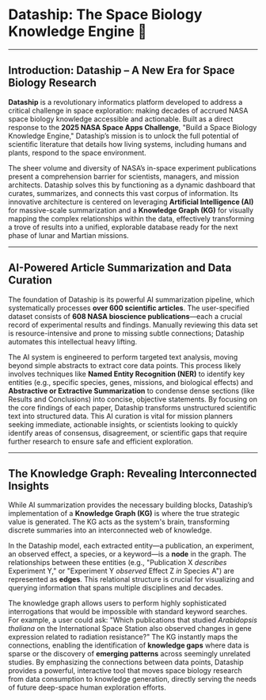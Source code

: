 # Dataship: The Space Biology Knowledge Engine 🚀

***

## Introduction: Dataship – A New Era for Space Biology Research

**Dataship** is a revolutionary informatics platform developed to address a critical challenge in space exploration: making decades of accrued NASA space biology knowledge accessible and actionable. Built as a direct response to the **2025 NASA Space Apps Challenge**, "Build a Space Biology Knowledge Engine," Dataship’s mission is to unlock the full potential of scientific literature that details how living systems, including humans and plants, respond to the space environment.

The sheer volume and diversity of NASA’s in-space experiment publications present a comprehension barrier for scientists, managers, and mission architects. Dataship solves this by functioning as a dynamic dashboard that curates, summarizes, and connects this vast corpus of information. Its innovative architecture is centered on leveraging **Artificial Intelligence (AI)** for massive-scale summarization and a **Knowledge Graph (KG)** for visually mapping the complex relationships within the data, effectively transforming a trove of results into a unified, explorable database ready for the next phase of lunar and Martian missions.

***

## AI-Powered Article Summarization and Data Curation

The foundation of Dataship is its powerful AI summarization pipeline, which systematically processes **over 600 scientific articles**. The user-specified dataset consists of **608 NASA bioscience publications**—each a crucial record of experimental results and findings. Manually reviewing this data set is resource-intensive and prone to missing subtle connections; Dataship automates this intellectual heavy lifting.

The AI system is engineered to perform targeted text analysis, moving beyond simple abstracts to extract core data points. This process likely involves techniques like **Named Entity Recognition (NER)** to identify key entities (e.g., specific species, genes, missions, and biological effects) and **Abstractive or Extractive Summarization** to condense dense sections (like Results and Conclusions) into concise, objective statements. By focusing on the core findings of each paper, Dataship transforms unstructured scientific text into structured data. This AI curation is vital for mission planners seeking immediate, actionable insights, or scientists looking to quickly identify areas of consensus, disagreement, or scientific gaps that require further research to ensure safe and efficient exploration.

***

## The Knowledge Graph: Revealing Interconnected Insights

While AI summarization provides the necessary building blocks, Dataship’s implementation of a **Knowledge Graph (KG)** is where the true strategic value is generated. The KG acts as the system's brain, transforming discrete summaries into an interconnected web of knowledge.

In the Dataship model, each extracted entity—a publication, an experiment, an observed effect, a species, or a keyword—is a **node** in the graph. The relationships between these entities (e.g., "Publication X *describes* Experiment Y," or "Experiment Y *observed* Effect Z *in* Species A") are represented as **edges**. This relational structure is crucial for visualizing and querying information that spans multiple disciplines and decades.

The knowledge graph allows users to perform highly sophisticated interrogations that would be impossible with standard keyword searches. For example, a user could ask: "Which publications that studied *Arabidopsis thaliana* on the International Space Station also observed changes in gene expression related to radiation resistance?" The KG instantly maps the connections, enabling the identification of **knowledge gaps** where data is sparse or the discovery of **emerging patterns** across seemingly unrelated studies. By emphasizing the connections between data points, Dataship provides a powerful, interactive tool that moves space biology research from data consumption to knowledge generation, directly serving the needs of future deep-space human exploration efforts.
